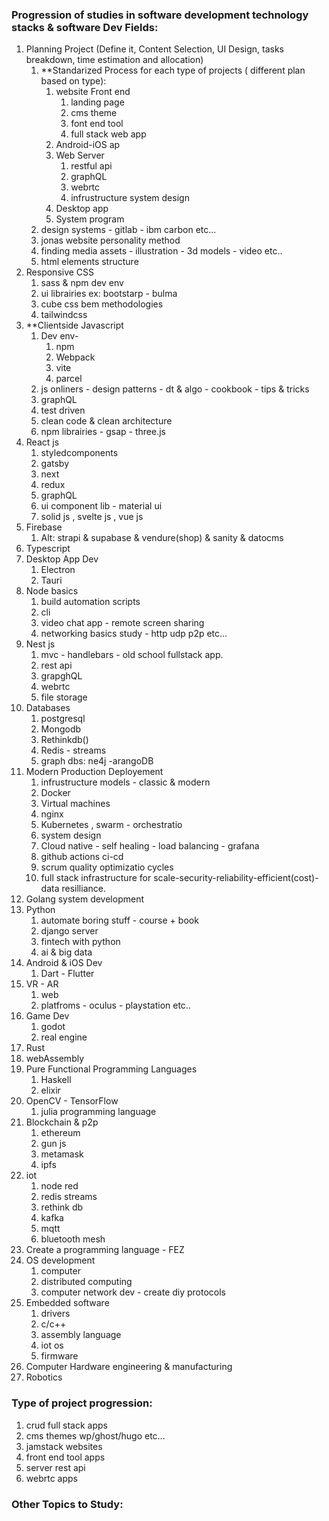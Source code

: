 ### Progression of studies in software development technology stacks & software Dev Fields:

1. Planning Project (Define it, Content Selection, UI Design, tasks breakdown, time estimation and allocation)
	1. **Standarized Process for each type of projects ( different plan based on type):
		1. website Front end
			1. landing page
			2. cms theme
			3. font end tool
			4. full stack web app
		2. Android-iOS ap
		3. Web Server 
			1. restful api
			2. graphQL
			3. webrtc
			4. infrustructure system design
		4. Desktop app
		5. System program
	2. design systems - gitlab - ibm carbon etc...
	3. jonas website personality method
	4. finding media assets - illustration - 3d models - video etc..
	5. html elements structure
3. Responsive CSS 
	1. sass & npm dev env
	2. ui librairies ex: bootstarp - bulma
	3. cube css bem  methodologies
	4. tailwindcss
4. **Clientside Javascript
	1.  Dev env- 
		1. npm
		2. Webpack
		3. vite
		4. parcel
	2. js onliners - design patterns - dt & algo - cookbook - tips & tricks
	3. graphQL
	4. test driven
	5. clean code & clean architecture
	6. npm librairies - gsap - three.js
5. React js
	1. styledcomponents
	2. gatsby
	3. next
	4. redux
	5. graphQL
	6. ui component lib - material ui
	7. solid js  , svelte js , vue js 
6. Firebase
	1. Alt:  strapi & supabase & vendure(shop) & sanity & datocms 
7. Typescript
8. Desktop App Dev
	1. Electron
	2. Tauri
9. Node basics
	1. build automation scripts
	2. cli
	3. video chat app - remote screen sharing
	4. networking basics study - http udp p2p etc...
10. Nest js 
	1. mvc - handlebars - old school fullstack app. 
	2. rest api
	3. grapghQL
	4. webrtc
	5. file storage
11. Databases
	1. postgresql
	2. Mongodb
	3. Rethinkdb()
	4. Redis - streams
	5. graph dbs: ne4j -arangoDB
12. Modern Production Deployement
	1. infrustructure models - classic & modern
	2. Docker 
	3. Virtual machines
	4. nginx
	5. Kubernetes , swarm - orchestratio 
	6. system design
	7. Cloud native - self healing - load balancing - grafana
	8. github actions ci-cd
	9. scrum quality optimizatio cycles
	10. full stack infrastructure for scale-security-reliability-efficient(cost)-data resilliance.
14. Golang system development
15. Python
	1. automate boring stuff - course + book
	2. django server 
	3. fintech with python
	4. ai & big data 
16. Android & iOS Dev
	1.  Dart - Flutter
17. VR - AR 
	1. web
	2. platfroms - oculus - playstation  etc..
18. Game Dev
	1. godot
	2. real engine
19. Rust
20. webAssembly
21. Pure Functional Programming Languages
	1. Haskell
	2. elixir
22. OpenCV - TensorFlow
	1. julia programming language
23. Blockchain & p2p
	1. ethereum
	2. gun js
	3. metamask
	4. ipfs
24. iot 
	1. node red
	2. redis streams
	3. rethink db
	4. kafka
	5. mqtt
	6. bluetooth mesh
25. Create a programming language - FEZ
26. OS development
	1. computer 
	2. distributed computing
	3. computer network dev - create diy protocols
27. Embedded software
	1. drivers
	2. c/c++
	3. assembly language
	4. iot os
	5. firmware
28. Computer Hardware engineering & manufacturing
29. Robotics

### Type of project progression:

1. crud full stack apps
2. cms themes wp/ghost/hugo etc...
3. jamstack websites
4. front end tool apps 
5. server rest api 
6. webrtc apps

### Other Topics to Study: